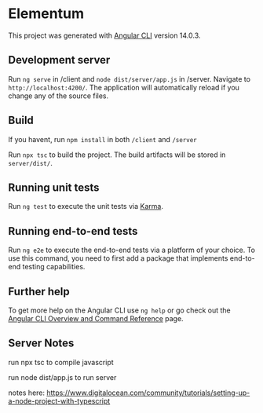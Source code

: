 # Elementum

This project was generated with [Angular CLI](https://github.com/angular/angular-cli) version 14.0.3.

## Development server

Run `ng serve` in /client and `node dist/server/app.js` in /server. Navigate to `http://localhost:4200/`. The application will automatically reload if you change any of the source files.


## Build

If you havent, run `npm install` in both `/client` and `/server`

Run `npx tsc` to build the project. The build artifacts will be stored in `server/dist/`.


## Running unit tests

Run `ng test` to execute the unit tests via [Karma](https://karma-runner.github.io).

## Running end-to-end tests

Run `ng e2e` to execute the end-to-end tests via a platform of your choice. To use this command, you need to first add a package that implements end-to-end testing capabilities.

## Further help

To get more help on the Angular CLI use `ng help` or go check out the [Angular CLI Overview and Command Reference](https://angular.io/cli) page.


## Server Notes

run npx tsc to compile javascript

run node dist/app.js to run server

notes here: https://www.digitalocean.com/community/tutorials/setting-up-a-node-project-with-typescript
